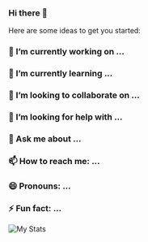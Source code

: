### Hi there 👋


Here are some ideas to get you started:

### 🔭 I’m currently working on ...
### 🌱 I’m currently learning ...
### 👯 I’m looking to collaborate on ...
### 🤔 I’m looking for help with ...
### 💬 Ask me about ...
### 📫 How to reach me: ...
### 😄 Pronouns: ...
### ⚡ Fun fact: ...


![My Stats](https://github-readme-stats.vercel.app/api?username=roffly&show_icons=true&theme=radical)
